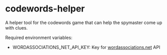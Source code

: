 # codewords-helper

A helper tool for the codewords game that can help the spymaster come up with 
clues.

Required environment variables:

- WORDASSOCIATIONS_NET_API_KEY:  Key for 
  [wordassociations.net](http://wordassociations.net) API

